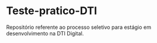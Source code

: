 # Teste-pratico-DTI
Repositório referente ao processo seletivo para estágio em desenvolvimento na DTI Digital.
